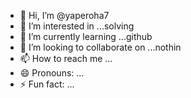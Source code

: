 - 👋 Hi, I’m @yaperoha7
- 👀 I’m interested in ...solving 
- 🌱 I’m currently learning ...github
- 💞️ I’m looking to collaborate on ...nothin
- 📫 How to reach me ...
- 😄 Pronouns: ...
- ⚡ Fun fact: ...

<!---
yaperoha7/yaperoha7 is a ✨ special ✨ repository because its `README.md` (this file) appears on your GitHub profile.
You can click the Preview link to take a look at your changes.
--->
